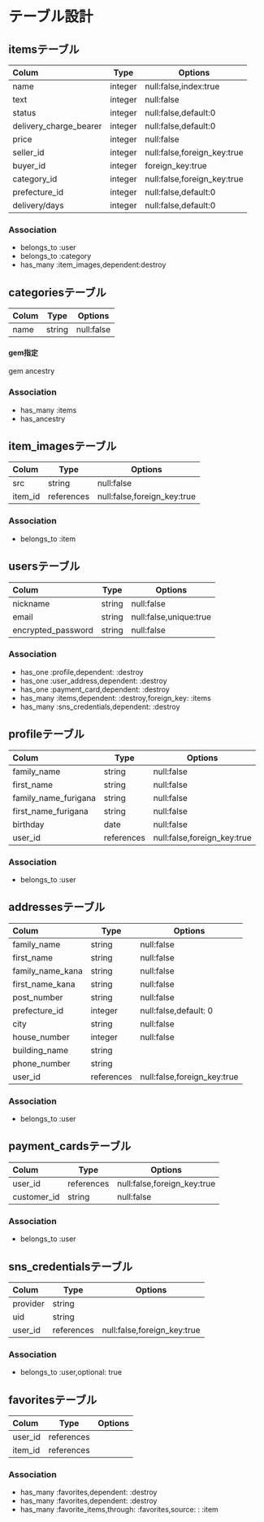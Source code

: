 # テーブル設計

## itemsテーブル

| Colum                 | Type      | Options                    |
|:----------------------|-----------|----------------------------|
|name                   |integer    |null:false,index:true       |
|text                   |integer    |null:false                  |
|status                 |integer    |null:false,default:0        |
|delivery_charge_bearer |integer    |null:false,default:0        |
|price                  |integer    |null:false                  |
|seller_id              |integer    |null:false,foreign_key:true |
|buyer_id               |integer    |foreign_key:true            |
|category_id            |integer    |null:false,foreign_key:true |
|prefecture_id          |integer    |null:false,default:0        |
|delivery/days          |integer    |null:false,default:0        |

### Association

- belongs_to :user
- belongs_to :category
- has_many :item_images,dependent:destroy

## categoriesテーブル

| Colum                 | Type      | Options                    |
|:----------------------|-----------|----------------------------|
|name                   |string     |null:false                  |

#### gem指定

 gem ancestry

### Association

- has_many :items
- has_ancestry

## item_imagesテーブル

| Colum                 | Type      | Options                    |
|:----------------------|-----------|----------------------------|
|src                    |string     |null:false                  |
|item_id                |references |null:false,foreign_key:true |

### Association

- belongs_to :item

## usersテーブル

| Colum                 | Type      | Options                    |
|:----------------------|-----------|----------------------------|
|nickname               |string     |null:false                  |
|email                  |string     |null:false,unique:true      |
|encrypted_password     |string     |null:false                  |

### Association

- has_one :profile,dependent: :destroy
- has_one :user_address,dependent: :destroy
- has_one :payment_card,dependent: :destroy
- has_many :items,dependent: :destroy,foreign_key: :items
- has_many :sns_credentials,dependent: :destroy

## profileテーブル

| Colum                 | Type      | Options                    |
|:----------------------|-----------|----------------------------|
|family_name            |string     |null:false                  |
|first_name             |string     |null:false                  |
|family_name_furigana   |string     |null:false                  |
|first_name_furigana    |string     |null:false                  |
|birthday               |date       |null:false                  |
|user_id                |references |null:false,foreign_key:true |

### Association

- belongs_to :user

## addressesテーブル

| Colum                 | Type      | Options                    |
|:----------------------|-----------|----------------------------|
|family_name            |string     |null:false                  |
|first_name             |string     |null:false                  |
|family_name_kana       |string     |null:false                  |
|first_name_kana        |string     |null:false                  |
|post_number            |string     |null:false                  |
|prefecture_id          |integer    |null:false,default: 0       |
|city                   |string     |null:false                  |
|house_number           |integer    |null:false                  |
|building_name          |string     |                            |
|phone_number           |string     |                            |
|user_id                |references |null:false,foreign_key:true |

### Association

- belongs_to :user

## payment_cardsテーブル

| Colum                 | Type      | Options                    |
|:----------------------|-----------|----------------------------|
|user_id                |references |null:false,foreign_key:true |
|customer_id            |string     |null:false                  |

### Association

- belongs_to :user

## sns_credentialsテーブル

| Colum                 | Type      | Options                    |
|:----------------------|-----------|----------------------------|
|provider               |string     |                            |
|uid                    |string     |                            |
|user_id                |references |null:false,foreign_key:true |

### Association

- belongs_to :user,optional: true


## favoritesテーブル

| Colum                 | Type      | Options                    |
|:----------------------|-----------|----------------------------|
|user_id                |references |                            |
|item_id                |references |                            |

### Association

- has_many :favorites,dependent: :destroy
- has_many :favorites,dependent: :destroy
- has_many :favorite_items,through: :favorites,source: : :item

